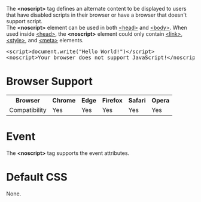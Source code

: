 The <b>&lt;noscript&gt;</b> tag defines an alternate content to be displayed to users that have disabled scripts in their browser or have a browser that doesn't support script.
<br>
The <b>&lt;noscript&gt;</b> element can be used in both <a href="head.md">&lt;head&gt;</a> and <a href="body.md">&lt;body&gt;</a>. When used inside <a href="head.md">&lt;head&gt;</a>, the <b>&lt;noscript&gt;</b> element could only contain <a href="link.md">&lt;link&gt;</a>, <a href="style.md">&lt;style&gt;</a>, and <a href="meta.md">&lt;meta&gt;</a> elements.
<pre>
&lt;script&gt;document.write("Hello World!")&lt;/script&gt;
&lt;noscript&gt;Your browser does not support JavaScript!&lt;/noscript&gt;
</pre>
<h1>Browser Support</h1>
<table class="ws-table-all notranslate">
  <tr>
    <th>Browser</th>
    <th>Chrome</th>
    <th>Edge</th>
    <th>Firefox</th>
    <th>Safari</th>
    <th>Opera</th>
  </tr>
  <tr>
    <td>Compatibility</td>
    <td>Yes</td>
    <td>Yes</td>
    <td>Yes</td>
    <td>Yes</td>
    <td>Yes</td>
  </tr>
</table>
<h1>Event</h1>
The <b>&lt;noscript&gt;</b> tag supports the event attributes.
<h1>Default CSS</h1>
None.
